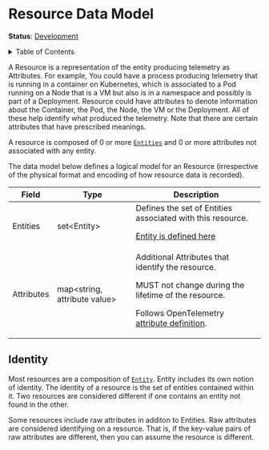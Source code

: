 <!--- Hugo front matter used to generate the website version of this page:
linkTitle: Data Model
weight: 2
--->

# Resource Data Model

**Status**: [Development](../document-status.md)

<details>
<summary>Table of Contents</summary>

<!-- toc -->

- [Identity](#identity)

<!-- tocstop -->

</details>

A Resource is a representation of the entity producing telemetry as Attributes.
For example, You could have a process producing telemetry that is
running in a container on Kubernetes, which is associated to a Pod running on a
Node that is a VM but also is in a namespace and possibly is part of a
Deployment. Resource could have attributes to denote information about the
Container, the Pod, the Node, the VM or the Deployment. All of these help
identify what produced the telemetry. Note that there are certain attributes
that have prescribed meanings.

A resource is composed of 0 or more [`Entities`](../entities/README.md) and 0
or more attributes not associated with any entity.

The data model below defines a logical model for an Resource (irrespective of the physical format and encoding of how resource data is recorded).

| Field      | Type     | Description     |
|------------|----------|-----------------|
| Entities   | set\<Entity\> | Defines the set of Entities associated with this resource.<p>[Entity is defined here](../entities/data-model.md) |
| Attributes | map\<string, attribute value\> | Additional Attributes that identify the resource.<p>MUST not change during the lifetime of the resource.<p>Follows OpenTelemetry [attribute definition](../common/README.md#attribute). |

## Identity

Most resources are a composition of [`Entity`](../entities/data-model.md).
Entity includes its own notion of identity. The identity of a resource is
the set of entities contained within it. Two resources are considered
different if one contains an entity not found in the other.

Some resources include raw attributes in additon to Entities. Raw attributes are
considered identifying on a resource. That is, if the key-value pairs of
raw attributes are different, then you can assume the resource is different.
